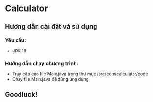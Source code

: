 # Calculator
## Hướng dẫn cài đặt và sử dụng
### Yêu cầu:
-   JDK 18
### Hướng dẫn chạy chương trình:
-   Truy cập cào file Main.java trong thư mục /src/com/calculator/code
-   Chạy file Main.java để dùng ứng dụng
## Goodluck!
